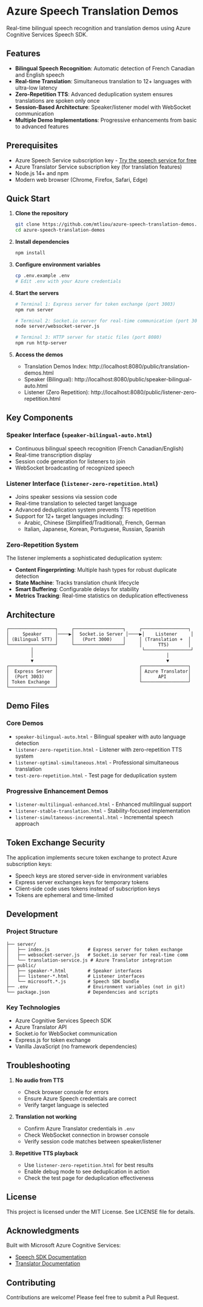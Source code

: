 # Azure Speech Translation Demos

Real-time bilingual speech recognition and translation demos using Azure Cognitive Services Speech SDK.

## Features

- **Bilingual Speech Recognition**: Automatic detection of French Canadian and English speech
- **Real-time Translation**: Simultaneous translation to 12+ languages with ultra-low latency
- **Zero-Repetition TTS**: Advanced deduplication system ensures translations are spoken only once
- **Session-Based Architecture**: Speaker/listener model with WebSocket communication
- **Multiple Demo Implementations**: Progressive enhancements from basic to advanced features

## Prerequisites

* Azure Speech Service subscription key - [Try the speech service for free](https://docs.microsoft.com/azure/cognitive-services/speech-service/get-started)
* Azure Translator Service subscription key (for translation features)
* Node.js 14+ and npm
* Modern web browser (Chrome, Firefox, Safari, Edge)

## Quick Start

1. **Clone the repository**
   ```bash
   git clone https://github.com/mtliou/azure-speech-translation-demos.git
   cd azure-speech-translation-demos
   ```

2. **Install dependencies**
   ```bash
   npm install
   ```

3. **Configure environment variables**
   ```bash
   cp .env.example .env
   # Edit .env with your Azure credentials
   ```

4. **Start the servers**
   ```bash
   # Terminal 1: Express server for token exchange (port 3003)
   npm run server

   # Terminal 2: Socket.io server for real-time communication (port 3000)
   node server/websocket-server.js

   # Terminal 3: HTTP server for static files (port 8080)
   npm run http-server
   ```

5. **Access the demos**
   - Translation Demos Index: http://localhost:8080/public/translation-demos.html
   - Speaker (Bilingual): http://localhost:8080/public/speaker-bilingual-auto.html
   - Listener (Zero Repetition): http://localhost:8080/public/listener-zero-repetition.html

## Key Components

### Speaker Interface (`speaker-bilingual-auto.html`)
- Continuous bilingual speech recognition (French Canadian/English)
- Real-time transcription display
- Session code generation for listeners to join
- WebSocket broadcasting of recognized speech

### Listener Interface (`listener-zero-repetition.html`)
- Joins speaker sessions via session code
- Real-time translation to selected target language
- Advanced deduplication system prevents TTS repetition
- Support for 12+ target languages including:
  - Arabic, Chinese (Simplified/Traditional), French, German
  - Italian, Japanese, Korean, Portuguese, Russian, Spanish

### Zero-Repetition System
The listener implements a sophisticated deduplication system:
- **Content Fingerprinting**: Multiple hash types for robust duplicate detection
- **State Machine**: Tracks translation chunk lifecycle
- **Smart Buffering**: Configurable delays for stability
- **Metrics Tracking**: Real-time statistics on deduplication effectiveness

## Architecture

```
┌─────────────────┐     ┌──────────────────┐     ┌─────────────────┐
│     Speaker     │────▶│  Socket.io Server │────▶│    Listener     │
│ (Bilingual STT) │     │   (Port 3000)    │     │ (Translation +  │
└─────────────────┘     └──────────────────┘     │      TTS)       │
         │                                        └─────────────────┘
         │                                                 │
         ▼                                                 ▼
┌─────────────────┐                              ┌─────────────────┐
│  Express Server │                              │ Azure Translator│
│  (Port 3003)    │                              │      API        │
│ Token Exchange  │                              └─────────────────┘
└─────────────────┘
```

## Demo Files

### Core Demos
- `speaker-bilingual-auto.html` - Bilingual speaker with auto language detection
- `listener-zero-repetition.html` - Listener with zero-repetition TTS system
- `listener-optimal-simultaneous.html` - Professional simultaneous translation
- `test-zero-repetition.html` - Test page for deduplication system

### Progressive Enhancement Demos
- `listener-multilingual-enhanced.html` - Enhanced multilingual support
- `listener-stable-translation.html` - Stability-focused implementation
- `listener-simultaneous-incremental.html` - Incremental speech approach

## Token Exchange Security

The application implements secure token exchange to protect Azure subscription keys:
- Speech keys are stored server-side in environment variables
- Express server exchanges keys for temporary tokens
- Client-side code uses tokens instead of subscription keys
- Tokens are ephemeral and time-limited

## Development

### Project Structure
```
├── server/
│   ├── index.js              # Express server for token exchange
│   ├── websocket-server.js   # Socket.io server for real-time comm
│   └── translation-service.js # Azure Translator integration
├── public/
│   ├── speaker-*.html        # Speaker interfaces
│   ├── listener-*.html       # Listener interfaces
│   └── microsoft.*.js        # Speech SDK bundle
├── .env                      # Environment variables (not in git)
└── package.json              # Dependencies and scripts
```

### Key Technologies
- Azure Cognitive Services Speech SDK
- Azure Translator API
- Socket.io for WebSocket communication
- Express.js for token exchange
- Vanilla JavaScript (no framework dependencies)

## Troubleshooting

1. **No audio from TTS**
   - Check browser console for errors
   - Ensure Azure Speech credentials are correct
   - Verify target language is selected

2. **Translation not working**
   - Confirm Azure Translator credentials in `.env`
   - Check WebSocket connection in browser console
   - Verify session code matches between speaker/listener

3. **Repetitive TTS playback**
   - Use `listener-zero-repetition.html` for best results
   - Enable debug mode to see deduplication in action
   - Check the test page for deduplication effectiveness

## License

This project is licensed under the MIT License. See LICENSE file for details.

## Acknowledgments

Built with Microsoft Azure Cognitive Services:
- [Speech SDK Documentation](https://docs.microsoft.com/azure/cognitive-services/speech-service/)
- [Translator Documentation](https://docs.microsoft.com/azure/cognitive-services/translator/)

## Contributing

Contributions are welcome! Please feel free to submit a Pull Request.